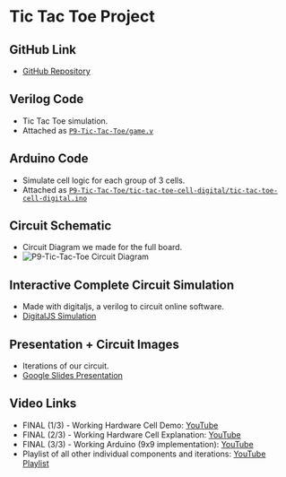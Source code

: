 # Tic Tac Toe Project

## GitHub Link
- [GitHub Repository](https://github.com/rheiformes/P9-Tic-Tac-Toe)

## Verilog Code
- Tic Tac Toe simulation.
- Attached as [`P9-Tic-Tac-Toe/game.v`](https://github.com/rheiformes/P9-Tic-Tac-Toe/blob/main/game.v)

## Arduino Code
- Simulate cell logic for each group of 3 cells.
- Attached as [`P9-Tic-Tac-Toe/tic-tac-toe-cell-digital/tic-tac-toe-cell-digital.ino`](https://github.com/rheiformes/P9-Tic-Tac-Toe/blob/main/tic-tac-toe-cell-digital/tic-tac-toe-cell-digital.ino)

## Circuit Schematic
- Circuit Diagram we made for the full board.
- ![P9-Tic-Tac-Toe Circuit Diagram](P9-Tic-Tac-ToeCircuit-Diagram.png)

## Interactive Complete Circuit Simulation
- Made with digitaljs, a verilog to circuit online software.
- [DigitalJS Simulation](https://digitaljs.tilk.eu/#def9bfcd2df1e82de4d66e9b51ae91af79fc85e7ba49574791cfb851f395c338)

## Presentation + Circuit Images
- Iterations of our circuit.
- [Google Slides Presentation](https://docs.google.com/presentation/d/15dT73A3SDdn_gatiY86jl8kHWy6hqfqP7lYe5NfC344/edit?usp=sharing)

## Video Links
- FINAL (1/3) - Working Hardware Cell Demo: [YouTube](https://www.youtube.com/watch?v=7qzRBxdiG-A&list=PLJ1Xp2dV--kBbO0Xptr8TPsjpYuIhW45s&index=1)
- FINAL (2/3) - Working Hardware Cell Explanation: [YouTube](https://www.youtube.com/watch?v=Xxu8eF-Rz0Y&list=PLJ1Xp2dV--kBbO0Xptr8TPsjpYuIhW45s&index=2)
- FINAL (3/3) - Working Arduino (9x9 implementation): [YouTube](https://www.youtube.com/watch?v=bKB70e6Feds&list=PLJ1Xp2dV--kBbO0Xptr8TPsjpYuIhW45s&index=3)
- Playlist of all other individual components and iterations: [YouTube Playlist](https://www.youtube.com/playlist?list=PLJ1Xp2dV--kBbO0Xptr8TPsjpYuIhW45s)
